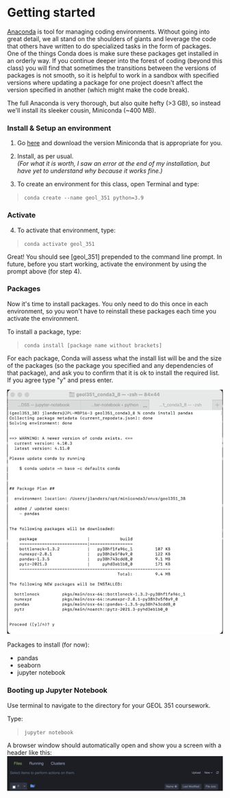 # Getting started

[Anaconda](https://docs.conda.io/projects/conda/en/latest/) is tool for managing coding environments. Without going into great detail, we all stand on the shoulders of giants and leverage the code that others have written to do specialized tasks in the form of packages.  One of the things Conda does is make sure these packages get installed in an orderly way. If you continue deeper into the forest of coding (beyond this class) you will find that sometimes the transitions between the versions of packages is not smooth, so it is helpful to work in a sandbox with specified versions where updating a package for one project doesn't affect the version specified in another (which might make the code break). 

The full Anaconda is very thorough, but also quite hefty (>3 GB), so instead we'll install its sleeker cousin, Miniconda (~400 MB). 
### Install & Setup an environment
1. Go [here](https://docs.conda.io/en/latest/miniconda.html) and download the version Miniconda that is appropriate for you.

2. Install, as per usual.<br> 
_(For what it is worth, I saw an error at the end of my installation, but have yet to understand why because it works fine.)_

3. To create an environment for this class, open Terminal and type:
>`conda create --name geol_351 python=3.9`

### Activate
4. To activate that environment, type:
> `conda activate geol_351`

Great!  You should see [geol_351] prepended to the command line prompt. In future, before you start working, activate the environment by using the prompt above (for step 4). 

### Packages
Now it's time to install packages.  You only need to do this once in each environment, so you won't have to reinstall these packages each time you activate the environment. 


To install a package, type:
>`conda install [package name without brackets]`

For each package, Conda will assess what the install list will be and the size of the packages (so the package you specified and any dependencies of that package), and ask you to confirm that it is ok to install the required list. If you agree type "y" and press enter.

![](https://github.com/jordanplanders/ODVx/blob/d0c2ef9c9fed707e5df266a02021d869880618ff/terminal_package_install_copy.png?v=4&s=50)


Packages to install (for now):
- pandas
- seaborn
- jupyter notebook

### Booting up Jupyter Notebook
Use terminal to navigate to the directory for your GEOL 351 coursework. 

Type: 
>`jupyter notebook`

A browser window should automatically open and show you a screen with a header like this:
![](jupyter_startup_header2.png)
